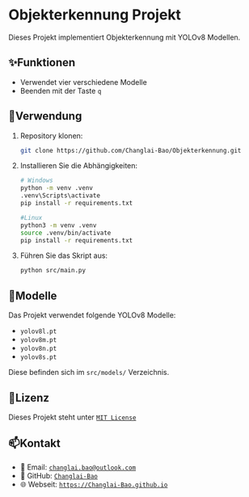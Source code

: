 # Objekterkennung Projekt

Dieses Projekt implementiert Objekterkennung mit YOLOv8 Modellen.

## ✨Funktionen

- Verwendet vier verschiedene Modelle
- Beenden mit der Taste `q`

## 🚀Verwendung

1. Repository klonen:

   ```bash
   git clone https://github.com/Changlai-Bao/Objekterkennung.git
   ```
2. Installieren Sie die Abhängigkeiten:

   ```bash
   # Windows
   python -m venv .venv
   .venv\Scripts\activate
   pip install -r requirements.txt

   #Linux
   python3 -m venv .venv
   source .venv/bin/activate
   pip install -r requirements.txt
   ```
3. Führen Sie das Skript aus:

   ```bash
   python src/main.py
   ```

## 📁Modelle

Das Projekt verwendet folgende YOLOv8 Modelle:

- `yolov8l.pt`
- `yolov8m.pt`
- `yolov8n.pt`
- `yolov8s.pt`

Diese befinden sich im `src/models/` Verzeichnis.

## 📜Lizenz

Dieses Projekt steht unter [`MIT License`](LICENSE)

## 📫Kontakt

- 📧 Email: [`changlai.bao@outlook.com`](mailto:changlai.bao@outlook.com)
- 🐙 GitHub: [`Changlai-Bao`](https://github.com/Changlai-Bao)
- 🌐 Webseit: [`https://Changlai-Bao.github.io`](https://Changlai-Bao.github.io)

